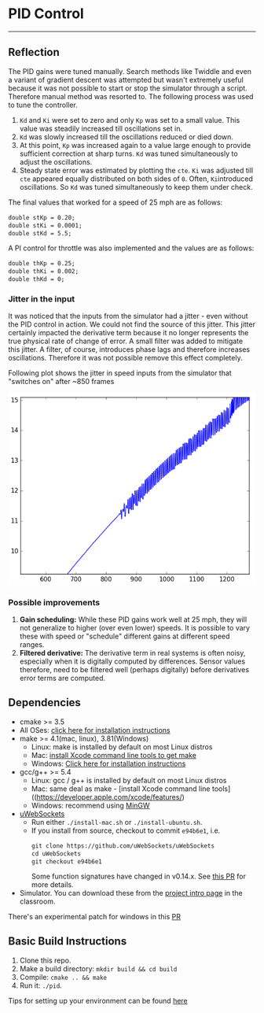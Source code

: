 # PID Control
---

## Reflection

The PID gains were tuned manually. Search methods like Twiddle and even a variant of gradient descent was attempted but wasn't extremely useful because it was not possible to start or stop the simulator through a script. Therefore manual method was resorted to. The following process was used to tune the controller.

1. `Kd` and `Ki` were set to zero and only `Kp` was set to a small value. This value was steadily increased till oscillations set in.
2. `Kd` was slowly increased till the oscillations reduced or died down.
3. At this point, `Kp` was increased again to a value large enough to provide sufficient correction at sharp turns. `Kd` was tuned simultaneously to adjust the oscillations.
4. Steady state error was estimated by plotting the `cte`. `Ki` was adjusted till `cte` appeared equally distributed on both sides of `0`. Often, `Ki`introduced oscillations. So `Kd` was tuned simultaneously to keep them under check.

The final values that worked for a speed of 25 mph are as follows:
```
double stKp = 0.20;
double stKi = 0.0001;
double stKd = 5.5;
``` 

A PI control for throttle was also implemented and the values are as follows:
```
double thKp = 0.25;
double thKi = 0.002;
double thKd = 0;

```

### Jitter in the input

It was noticed that the inputs from the simulator had a jitter - even without the PID control in action. We could not find the source of this jitter. This jitter certainly impacted the derivative term because it no longer represents the true physical rate of change of error. A small filter was added to mitigate this jitter. A filter, of course, introduces phase lags and therefore increases oscillations. Therefore it was not possible remove this effect completely.

Following plot shows the jitter in speed inputs from the simulator that "switches on" after ~850 frames

![Jitter](jitter.png)

### Possible improvements
1. **Gain scheduling:** While these PID gains work well at 25 mph, they will not generalize to higher (over even lower) speeds. It is possible to vary these with speed or "schedule" different gains at different speed ranges.
2. **Filtered derivative:** The derivative term in real systems is often noisy, especially when it is digitally computed by differences. Sensor values therefore, need to be filtered well (perhaps digitally) before derivatives error terms are computed. 

## Dependencies

* cmake >= 3.5
 * All OSes: [click here for installation instructions](https://cmake.org/install/)
* make >= 4.1(mac, linux), 3.81(Windows)
  * Linux: make is installed by default on most Linux distros
  * Mac: [install Xcode command line tools to get make](https://developer.apple.com/xcode/features/)
  * Windows: [Click here for installation instructions](http://gnuwin32.sourceforge.net/packages/make.htm)
* gcc/g++ >= 5.4
  * Linux: gcc / g++ is installed by default on most Linux distros
  * Mac: same deal as make - [install Xcode command line tools]((https://developer.apple.com/xcode/features/)
  * Windows: recommend using [MinGW](http://www.mingw.org/)
* [uWebSockets](https://github.com/uWebSockets/uWebSockets)
  * Run either `./install-mac.sh` or `./install-ubuntu.sh`.
  * If you install from source, checkout to commit `e94b6e1`, i.e.
    ```
    git clone https://github.com/uWebSockets/uWebSockets 
    cd uWebSockets
    git checkout e94b6e1
    ```
    Some function signatures have changed in v0.14.x. See [this PR](https://github.com/udacity/CarND-MPC-Project/pull/3) for more details.
* Simulator. You can download these from the [project intro page](https://github.com/udacity/self-driving-car-sim/releases) in the classroom.

There's an experimental patch for windows in this [PR](https://github.com/udacity/CarND-PID-Control-Project/pull/3)

## Basic Build Instructions

1. Clone this repo.
2. Make a build directory: `mkdir build && cd build`
3. Compile: `cmake .. && make`
4. Run it: `./pid`. 

Tips for setting up your environment can be found [here](https://classroom.udacity.com/nanodegrees/nd013/parts/40f38239-66b6-46ec-ae68-03afd8a601c8/modules/0949fca6-b379-42af-a919-ee50aa304e6a/lessons/f758c44c-5e40-4e01-93b5-1a82aa4e044f/concepts/23d376c7-0195-4276-bdf0-e02f1f3c665d)


